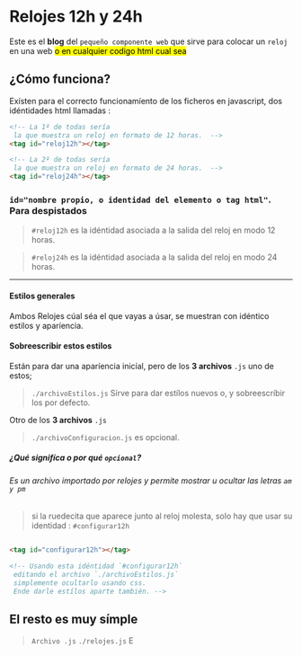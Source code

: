 # Relojes 12h y 24h

Este es el __blog__ del `pequeño componente web` que sirve para colocar un `reloj` en una web <mark>o en cualquier codigo html cual sea</mark>

## ¿Cómo funciona?

Exísten para el correcto funcionamíento de los ficheros en javascript, dos idéntidades html llamadas :

```html
<!-- La 1º de todas sería
 la que muestra un reloj en formato de 12 horas.  -->
<tag id="reloj12h"></tag>

<!-- La 2º de todas sería
 la que muestra un reloj en formato de 24 horas.  -->
<tag id="reloj24h"></tag>

```

### `id="nombre propio, o identidad del elemento o tag html"`. Para despistados 


> `#reloj12h` es la idéntidad asociada a la salida del reloj en modo 12 horas.

> `#reloj24h` es la idéntidad asociada a la salida del reloj en modo 24 horas.


***

#### Estilos generales

Ambos Relojes cúal séa el que vayas a úsar, se muestran con idéntico estilos y aparíencia.

#### Sobreescríbir estos estilos

Están para dar una aparíencia inicíal, pero de los __3 archivos__ `.js` uno de estos;  

> `./archivoEstilos.js` Sírve para dar estílos nuevos o, y sobreescríbir los por defecto.

Otro de los __3 archivos__ `.js`

> `./archivoConfiguracion.js` es opcional.

##### ¿Qué signifíca o por qué `opcional`?

###### Es un archivo importado por relojes y permite mostrar u ocultar las letras `am y pm`

> si la ruedecita que aparece junto al reloj molesta, solo hay que usar su identidad : `#configurar12h`

```html 

<tag id="configurar12h"></tag>

<!-- Usando esta idéntidad `#configurar12h`
 editando el archivo `./archivoEstilos.js`
 simplemente ocultarlo usando css.
 Ende darle estílos aparte también. -->

```
## El resto es muy símple

> `Archivo .js` `./relojes.js` E